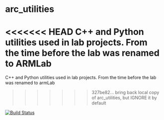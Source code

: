 # arc_utilities
<<<<<<< HEAD
C++ and Python utilities used in lab projects. From the time before the lab was renamed to ARMLab
=======
C++ and Python utilities used in lab projects. From the time before the lab was renamed to armLab
>>>>>>> 327be82... bring back local copy of arc_utilities, but IGNORE it by default

[![Build Status](https://travis-ci.com/UM-ARM-Lab/arc_utilities.svg?branch=master)](https://travis-ci.com/UM-ARM-Lab/arc_utilities)
